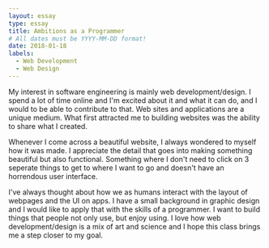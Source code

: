 ```yaml
---
layout: essay
type: essay
title: Ambitions as a Programmer
# All dates must be YYYY-MM-DD format!
date: 2018-01-18
labels:
  - Web Development
  - Web Design
---
```


My interest in software engineering is mainly web development/design. I spend a lot of time online and I'm excited about it and what it can do, and I would to be able to contribute to that. Web sites and applications are a unique medium. What first attracted me to building websites was the ability to share what I created.

Whenever I come across a beautiful website, I always wondered to myself how it was made. I appreciate the detail that goes into making something beautiful but also functional. Something where I don't need to click on 3 seperate things to get to where I want to go and doesn't have an horrendous user interface. 

I've always thought about how we as humans interact with the layout of webpages and the UI on apps. I have a small background in graphic design and I would like to apply that with the skills of a programmer. I want to build things that people not only use, but enjoy using. I love how web development/design is a mix of art and science and I hope this class brings me a step closer to my goal.

